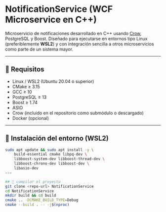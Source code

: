 # NotificationService (WCF Microservice en C++)

Microservicio de notificaciones desarrollado en C++ usando [Crow](https://github.com/CrowCpp/Crow), PostgreSQL y Boost. Diseñado para ejecutarse en entornos tipo Linux (preferiblemente **WSL2**) y con integración sencilla a otros microservicios como parte de un sistema mayor.

---

## 🚀 Requisitos

- Linux / WSL2 (Ubuntu 20.04 o superior)
- CMake ≥ 3.15
- GCC ≥ 10
- PostgreSQL ≥ 13
- Boost ≥ 1.74
- ASIO
- Crow (incluido en el repositorio como submódulo o descargado)
- Docker (opcional)

---

## 🔧 Instalación del entorno (WSL2)

```bash
sudo apt update && sudo apt install -y \
    build-essential cmake libpq-dev \
    libboost-system-dev libboost-thread-dev \
    libboost-chrono-dev libboost-dev \
    libasio-dev
---

## 🔧 compilar el proyecto
git clone <repo-url> NotificationService
cd NotificationService
mkdir build && cd build
cmake .. -DCMAKE_BUILD_TYPE=Debug
cmake --build . -- -j$(nproc)
